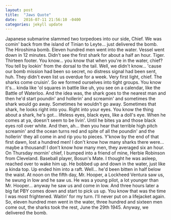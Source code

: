 ```yaml
---
layout: post
title:  "Jaws Quote"
date:   2016-07-11 21:56:10 -0400
categories: jekyll update
---
```

Japanese submarine slammed two torpedoes into our side, Chief. We was comin' back from the island of Tinian to Leyte... just delivered the bomb. The Hiroshima bomb. Eleven hundred men went into the water. Vessel went down in 12 minutes. Didn't see the first shark for about a half an hour. Tiger. Thirteen footer. You know... you know that when you're in the water, chief? You tell by lookin' from the dorsal to the tail. Well, we didn't know... 'cause our bomb mission had been so secret, no distress signal had been sent, huh. They didn't even list us overdue for a week. Very first light, chief. The sharks come cruisin'. So we formed ourselves into tight groups. You know it's... kinda like 'ol squares in battle like uh, you see on a calendar, like the Battle of Waterloo. And the idea was, the shark goes to the nearest man and then he'd start poundin' and hollerin' and screamin' and sometimes the shark would go away. Sometimes he wouldn't go away. Sometimes that shark, he looks right into you. Right into your eyes. You know the thing about a shark, he's got... lifeless eyes, black eyes, like a doll's eye. When he comes at ya, doesn't seem to be livin'. Until he bites ya and those black eyes roll over white. And then, ah... then you hear that terrible high pitch screamin' and the ocean turns red and spite of all the poundin' and the hollerin' they all come in and rip you to pieces. Y'know by the end of that first dawn, lost a hundred men! I don't know how many sharks there were... maybe a thousand! I don't know how many men, they averaged six an hour. On Thursday mornin' chief, I bumped into a friend of mine, Herbie Robinson from Cleveland. Baseball player, Bosun's Mate. I thought he was asleep, reached over to wake him up. He bobbed up and down in the water, just like a kinda top. Up ended him into a raft. Well... he'd been bitten in half below the waist. At noon on the fifth day, Mr. Hooper, a Lockheed Ventura saw us, he swung in low and he saw us. He was a young pilot, a lot younger than Mr. Hooper... anyway he saw us and come in low. And three hours later a big fat PBY comes down and start to pick us up. You know that was the time I was most frightened. Waitin' for my turn. I'll never put on a lifejacket again. So, eleven hundred men went in the water, three hundred and sixteen men come out, the sharks took the rest, June the 29th 1945. Anyway, we delivered the bomb.
